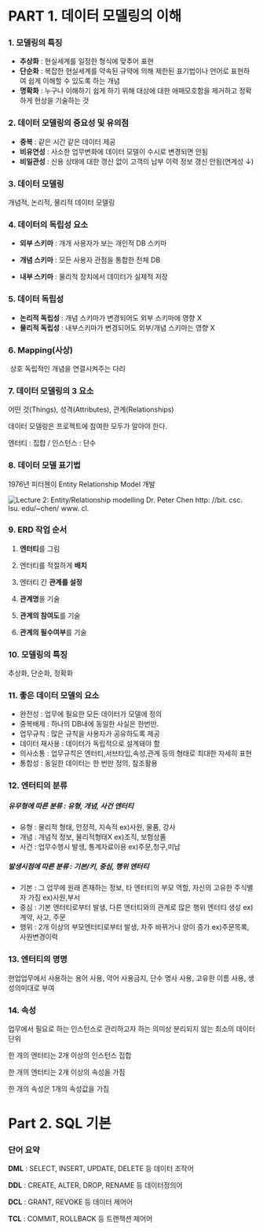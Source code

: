# PART 1. 데이터 모델링의 이해

### 1. 모델링의 특징

- **추상화** : 현실세계를 일정한 형식에 맞추어 표현
- **단순화** : 복잡한 현실세계를 약속된 규약에 의해 제한된 표기법이나 언어로 표현하여 쉽게 이해할 수 있도록 하는 개념
- **명확화** : 누구나 이해하기 쉽게 하기 위해 대상에 대한 애매모호함을 제거하고 정확하게 현상을 기술하는 것



### 2. 데이터 모델링의 중요성 및 유의점

- **중복** : 같은 시간 같은 데이터 제공
- **비유연성** : 사소한 업무변화에 데이터 모델이 수시로 변경되면 안됨
- **비일관성** : 신용 상태에 대한 갱신 없이 고객의 납부 이력 정보 갱신 안됨(연계성 ↓)



### 3. 데이터 모델링 

개념적, 논리적, 물리적 데이터 모델링



### 4. 데이터의 독립성 요소

- **외부 스키마** : 개개 사용자가 보는 개인적 DB 스키마

- **개념 스키마** : 모든 사용자 관점을 통합한 전체 DB
- **내부 스키마** : 물리적 장치에서 데이터가 실제적 저장



### 5. 데이터 독립성

- **논리적 독립성** : 개념 스키마가 변경되어도 외부 스키마에 영향 X
- **물리적 독립성** : 내부스키마가 변경되어도 외부/개념 스키마는 영향 X



### 6. Mapping(사상)

​	상호 독립적인 개념을 연결시켜주는 다리



### 7. 데이터 모델링의 3 요소

어떤 것(Things), 성격(Attributes), 관계(Relationships)

데이터 모델링은 프로젝트에 참여한 모두가 알아야 한다.

엔터티 : 집합 / 인스턴스 : 단수



### 8. 데이터 모델 표기법

1976년 피터첸이 Entity Relationship Model 개발

![Lecture 2: Entity/Relationship modelling Dr. Peter Chen http: //bit. csc. lsu. edu/~chen/ www. cl.](https://slidetodoc.com/presentation_image_h/7d42c89e85838ed7cd9e38166062fa57/image-1.jpg)



### 9. ERD 작업 순서

1) **엔터티**를 그림

2) 엔터티를 적절하게 **배치**

3) 엔터티 간 **관계를 설정**

4) **관계명**을 기술

5) **관계의 참여도**를 기술

6) **관계의 필수여부**를 기술



### 10. 모델링의 특징

추상화, 단순화, 정확화



### 11. 좋은 데이터 모델의 요소

- 완전성 : 업무에 필요한 모든 데이터가 모델에 정의
- 중복배제 : 하나의 DB내에 동일한 사실은 한번만.
- 업무규칙 : 많은 규칙을 사용자가 공유하도록 제공
- 데이터 재사용 : 데이터가 독립적으로 설계돼야 함
- 의사소통 : 업무규칙은 엔터티,서브타입,속성,관계 등의 형태로 최대한 자세히 표현
- 통합성 : 동일한 데이터는 한 번만 정의, 참조활용



### 12. 엔터티의 분류

##### 유무형에 따른 분류 : 유형, 개념, 사건 엔터티

- 유형 : 물리적 형태, 안정적, 지속적 ex)사원, 물품, 강사
- 개념 : 개념적 정보, 물리적형태X ex)조직, 보험상품
- 사건 : 업무수행시 발생, 통계자료이용 ex)주문,청구,미납

##### 발생시점에 따른 분류 : 기본/키, 중심, 행위 엔터티

- 기본 : 그 업무에 원래 존재하는 정보, 타 엔터티의 부모 역할, 자신의 고유한 주식별자 가짐 ex)사원,부서
- 중심 : 기본 엔터티로부터 발생, 다른 엔터티와의 관계로 많은 행위 엔터티 생성 ex)계약, 사고, 주문
- 행위 : 2개 이상의 부모엔터티로부터 발생, 자주 바뀌거나 양이 증가 ex)주문목록, 사원변경이력



### 13. 엔터티의 명명

현업업무에서 사용하는 용어 사용, 약어 사용금지, 단수 명사 사용, 고유한 이름 사용, 생성의미대로 부여



### 14. 속성

업무에서 필요로 하는 인스턴스로 관리하고자 하는 의미상 분리되지 않는 최소의 데이터 단위

한 개의 엔터티는 2개 이상의 인스턴스 집합

한 개의 엔터티는 2개 이상의 속성을 가짐

한 개의 속성은 1개의 속성값을 가짐


# Part 2. SQL 기본

### 단어 요약

**DML** : SELECT, INSERT, UPDATE, DELETE 등 데이터 조작어

**DDL** : CREATE, ALTER, DROP, RENAME 등 데이터정의어

**DCL** : GRANT, REVOKE 등 데이터 제어어

**TCL** : COMMIT, ROLLBACK 등 트랜잭션 제어어

>>>>>>> 